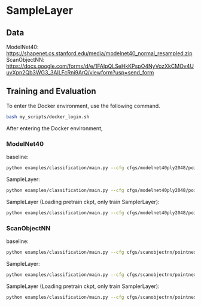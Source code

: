# SampleLayer

## Data

ModelNet40: <https://shapenet.cs.stanford.edu/media/modelnet40_normal_resampled.zip>
ScanObjectNN: <https://docs.google.com/forms/d/e/1FAIpQLSeHkKPspO4NyVozXkCMOv4UuvXpn2Qb3WG3_3AILFcRni9ArQ/viewform?usp=send_form>

## Training and Evaluation
To enter the Docker environment, use the following command.
```bash
bash my_scripts/docker_login.sh
```

After entering the Docker environment,


### ModelNet40
baseline:
```bash 
python examples/classification/main.py --cfg cfgs/modelnet40ply2048/pointnext-s.yaml
```

SampleLayer:
```bash
python examples/classification/main.py --cfg cfgs/modelnet40ply2048/pointnext-s-resampling_v4-before_group_withori_inputori_RAori.yaml
```

SampleLayer (Loading pretrain ckpt, only train SamplerLayer):
```bash
python examples/classification/main.py --cfg cfgs/modelnet40ply2048/pointnext-s-resampling_v4-before_group_withori_inputori_loadpretrain_trainonlyrsp_RAori.yaml
```

### ScanObjectNN
baseline:
```bash 
python examples/classification/main.py --cfg cfgs/scanobjectnn/pointnext-s.yaml
```

SampleLayer:
```bash
python examples/classification/main.py --cfg cfgs/scanobjectnn/pointnext-s-resampling_v4-before_group_withori_inputori_RAori.yaml
```

SampleLayer (Loading pretrain ckpt, only train SamplerLayer):
```bash
python examples/classification/main.py --cfg cfgs/scanobjectnn/pointnext-s-resampling_v4-before_group_withori_inputori_loadpretrain_trainonlyrsp_RAori.yaml
```

